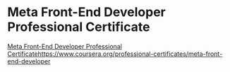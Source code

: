 # Meta Front-End Developer Professional Certificate

[Meta Front-End Developer Professional Certificate](https://www.coursera.org/professional-certificates/meta-front-end-developer)https://www.coursera.org/professional-certificates/meta-front-end-developer
